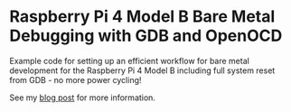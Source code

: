 # Raspberry Pi 4 Model B Bare Metal Debugging with GDB and OpenOCD

Example code for setting up an efficient workflow for bare metal development for the Raspberry Pi 4 Model B including
full system reset from GDB - no more power cycling!

See my [blog post](https://danmc.net/posts/rpi4b-bare-metal-debugging/) for more information.
